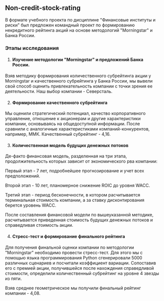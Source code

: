 ## Non-credit-stock-rating
В формате учебного проекта по дисциплине "Финансовые институты и риски" был предложен командный проект по формированию некредитного рейтинга акций на основе методологий "Morningstar" и Банка России.

### Этапы исследования
1) #### Изучение методологии "Morningstar" и предложений Банка России.

Взяв методику формирования количественного субрейтинга акции у Morningstar и качественного субрейтинга у Банка России, мы вывели свой способ оценить привлекательность компании с точки зрения ее деятельности. Наш выбор компании - Северсталь.

2) #### Формирование качественного субрейтинга

Мы оценили стратегический потенциал, качество корпоративного управление, отношение к акционерам и другие характеристики компании, основываясь на общедоступной информации. После сравнили с аналогичные характеристиками компаний-конкурентов, например, ММК. Качественный субрейтинг - 4,16.

3) #### Количественная модель будущих денежных потоков

Де-факто финансовая модель, разделенная на три этапа, продолжительность которых зависит от экономического рва компании:

Первый этап - 7 лет, подробнейшее прогнозирование и учет всех предположений.

Второй этап - 10 лет, планомерное снижение ROIC до уровня WACC.

Третий этап - период бесконечности, в котором расчитывается терминальная стоимость компании, а за ставку дисконтирования берется уровень WACC.

После составления финансовой модели по вышеуказанной методике, расчитывается приведенная стоимость будущих денежных потоков и справедливая стоимость акции.

4) #### Стресс-тест и формирование финального рейтинга

Для получения финальной оценки компании по методологии "Morningstar" необходимо провести стресс-тест. Для этого мы с помощью языка программирования Python сгенерировали 5000 различных сценариев и посчитали коэффициент вариации. Сопоставив его с премией акции, получившейся после нахождения справедливой стоимости, определили количественный субрейтинг на уровне 4 звезды из пяти.

Взяв среднее геометрическое мы получили финальный рейтинг компании - 4,08.




